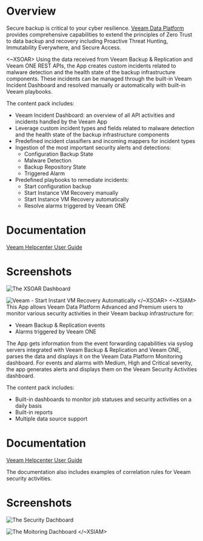 # Overview

Secure backup is critical to your cyber resilience. [Veeam Data Platform](https://www.veeam.com/products/veeam-data-platform.html) provides comprehensive capabilities to extend the principles of Zero Trust to data backup and recovery including Proactive Threat Hunting, Immutability Everywhere, and Secure Access.

<~XSOAR>
Using the data received from Veeam Backup & Replication and Veeam ONE REST APIs, the App creates custom incidents related to malware detection and the health state of the backup infrastructure components. These incidents can be managed through the built-in Veeam Incident Dashboard and resolved manually or automatically with built-in Veeam playbooks.

The content pack includes:

- Veeam Incident Dashboard: an overview of all API activities and incidents handled by the Veeam App
- Leverage custom incident types and fields related to malware detection and the health state of the backup infrastructure components
- Predefined incident classifiers and incoming mappers for incident types
- Ingestion of the most important security alerts and detections:
  - Configuration Backup State
  - Malware Detection
  - Backup Repository State
  - Triggered Alarm
- Predefined playbooks to remediate incidents:
  - Start configuration backup
  - Start Instance VM Recovery manually
  - Start Instance VM Recovery automatically
  - Resolve alarms triggered by Veeam ONE

# Documentation

[Veeam Helpcenter User Guide](https://helpcenter.veeam.com/docs/security_plugins_xsoar/guide/)

# Screenshots

![The XSOAR Dashboard](doc_files/Veeam_XSOAR_Dashboard.png)

![Veeam - Start Instant VM Recovery Automatically](doc_files/Veeam_XSOAR_Playbooks.png)
</~XSOAR>
<~XSIAM>
This App allows Veeam Data Platform Advanced and Premium users to monitor various security activities in their Veeam backup infrastructure for:

- Veeam Backup & Replication events
- Alarms triggered by Veeam ONE

The App gets information from the event forwarding capabilities via syslog servers integrated with Veeam Backup & Replication and Veeam ONE, parses the data and displays it on the Veeam Data Platform Monitoring dashboard. For events and alarms with Medium, High and Critical severity, the app generates alerts and displays them on the Veeam Security Activities dashboard.

The content pack includes:

- Built-in dashboards to monitor job statuses and security activities on a daily basis
- Built-in reports
- Multiple data source support

# Documentation

[Veeam Helpcenter User Guide](https://helpcenter.veeam.com/docs/security_plugins_xsiam/guide/)

The documentation also includes examples of correlation rules for Veeam security activities.

# Screenshots

![The Security Dachboard](XSIAMDashboards/Veeam_Security_Activities_Dashboard_image.png)

![The Moitoring Dachboard](XSIAMDashboards/Veeam_Data_Platform_Monitoring_Dashboard_image.png)
</~XSIAM>